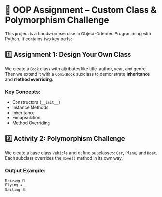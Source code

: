 # 🧱 OOP Assignment – Custom Class & Polymorphism Challenge

This project is a hands-on exercise in Object-Oriented Programming with Python. It contains two key parts:

## 1️⃣ Assignment 1: Design Your Own Class

We create a `Book` class with attributes like title, author, year, and genre. Then we extend it with a `ComicBook` subclass to demonstrate **inheritance** and **method overriding**.

### Key Concepts:
- Constructors (`__init__`)
- Instance Methods
- Inheritance
- Encapsulation
- Method Overriding

## 2️⃣ Activity 2: Polymorphism Challenge

We create a base class `Vehicle` and define subclasses: `Car`, `Plane`, and `Boat`. Each subclass overrides the `move()` method in its own way.

### Output Example:
```bash
Driving 🚗
Flying ✈️
Sailing ⛵

